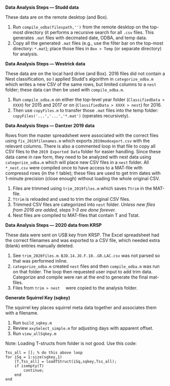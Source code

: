 __Data Analysis Steps — Studd data__

These data are on the remote desktop (and Box).

1. Run `compile_odba(filespath,'')` from the remote desktop on the top-most directory (it performs a recursive search for all `.csv` files. This generates `.mat` files with decimated date, ODBA, and temp data.
2. Copy all the generated `.mat` files (e.g., use the filter bar on the top-most directory: `*.mat`); place those files in `Box > Temp` (or separate directory) for analysis.

__Data Analysis Steps — Westrick data__

These data are on the local hard drive (and Box). 2016 files did not contain a Nest classification, so I applied Studd's algorithm in `categorize_odba.m` which writes a new CSV of the same rows, but limited columns to a `nest` folder; these data can then be used with `compile_odba.m`.

1. Run `compile_odba.m` on either the top-level year folder (`ClassifiedData > XXXX`) for 2015 and 2017 or on (`ClassifiedData > XXXX > nest`) for 2016.
2. Then use `copyFiles.m` to transfer those `.mat` files into the temp folder: `copyFiles('...','...','*.mat')` (operates recursively).

__Data Analysis Steps — Dantzer 2019 data__

Rows from the master spreadsheet were associated with the correct files using `fix_2019filenames.m` which exports `2019modexport.csv` with the relevant columns. There is also a commented loop in that file to copy all CSV files to the `2019 Exported Data` folder for easier handling. Since these data came in raw form, they need to be analyzed with nest data using `categorize_odba.m` which will place new CSV files in a `nest` folder. All `*_nest.csv` were compiled once to have access to a MAT-file with compressd rows (in the `T` table); these files are used to get trim dates with 1-minute precision (close enough) without loading the whole original CSV.

1. Files are trimmed using `trim_2019files.m` which saves `Ttrim` in the MAT-file.
2. `Ttrim` is reloaded and used to trim the original CSV files.
3. Trimmed CSV files are categorized into `nest` folder. _Unless new files from 2016 are added, steps 1–3 are done forever._
4. Nest files are compiled to MAT-files that contain T and Tstat.

__Data Analysis Steps — 2020 data from KRSP__

These data were sent on USB key from KRSP. The Excel spreadsheet had the correct filenames and was exported to a CSV file, which needed extra (blank) entries manually deleted.

1. See `trim_2020files.m`. `BJD.14.JO.F.10..GR.LAC.csv` was not parsed so that was performed inline.
2. `categorize_odba.m` created `nest` files and then `compile_odba.m` was run on that folder. The loop then requested user input to add trim data. Categorize and compile were ran at the end to generate the final mat-files.
3. Files from `trim > nest	` were copied to the analysis folder.

__Generate Squirrel Key (sqkey)__

The squirrel key places squirrel meta data together and associates them with a filename.

1. Run `build_sqkey.m`
2. Review `axySelect_simple.m` for adjusting days with apparent offset.
3. Run `view_allSqkey.m`

Note: Loading T-structs from folder is not good. Use this code:

	Tss_all = []; % do this above loop
	for iSq = 1:size(sqkey,1)
		[T,Tss_all] = loadTStruct(iSq,sqkey,Tss_all);
		if isempty(T)
			continue;
		end
	end